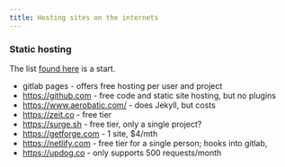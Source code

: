 ```yaml
---
title: Hosting sites on the internets
---
```


### Static hosting

The list [found here](https://designrope.com/toolbox/static-web-hosting/) is a
start.

* gitlab pages - offers free hosting per user and project
* <https://github.com> - free code and static site hosting, but no plugins
* <https://www.aerobatic.com/> - does Jekyll, but costs
* <https://zeit.co>  - free tier
* <https://surge.sh> - free tier, only a single project?
* <https://getforge.com> - 1 site, $4/mth
* <https://netlify.com> - free tier for a single person; hooks into gitlab,
* <https://updog.co> - only supports 500 requests/month
